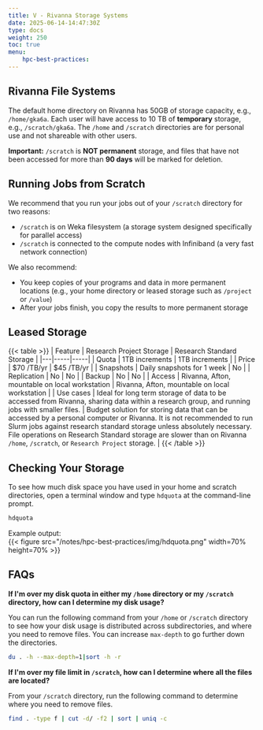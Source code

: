 ```yaml
---
title: V - Rivanna Storage Systems
date: 2025-06-14-14:47:30Z
type: docs 
weight: 250
toc: true
menu: 
    hpc-best-practices:
---
```


## Rivanna File Systems

The default home directory on Rivanna has 50GB of storage capacity, e.g., `/home/gka6a`. Each user will have access to 10 TB of __temporary__ storage, e.g., `/scratch/gka6a`. The `/home` and `/scratch` directories are for personal use and not shareable with other users.

__Important:__ `/scratch` is __NOT permanent__ storage, and files that have not been accessed for more than __90 days__ will be marked for deletion.

## Running Jobs from Scratch

We recommend that you run your jobs out of your `/scratch` directory for two reasons:
* `/scratch` is on Weka filesystem (a storage system designed specifically for parallel access)
* `/scratch` is connected to the compute nodes with Infiniband (a very fast network connection)

We also recommend:
* You keep copies of your programs and data in more permanent locations (e.g., your home directory or leased storage such as `/project` or `/value`)
* After your jobs finish, you copy the results to more permanent storage


## Leased Storage

{{< table >}}
| Feature | Research Project Storage | Research Standard Storage |
|---|-----|-----|
| Quota | 1TB increments | 1TB increments |
| Price | $70 /TB/yr | $45 /TB/yr |
| Snapshots | Daily snapshots for 1 week | No |
| Replication | No | No |
| Backup | No | No |
| Access | Rivanna, Afton, mountable on local workstation | Rivanna, Afton, mountable on local workstation |
| Use cases | Ideal for long term storage of data to be accessed from Rivanna, sharing data within a research group, and running jobs with smaller files. | Budget solution for storing data that can be accessed by a personal computer or Rivanna. It is not recommended to run Slurm jobs against research standard storage unless absolutely necessary. File operations on Research Standard storage are slower than on Rivanna `/home`, `/scratch`, or `Research Project` storage. |
{{< /table >}}


## Checking Your Storage

To see how much disk space you have used in your home and scratch directories, open a terminal window and type `hdquota` at the command-line prompt.

```bash
hdquota
```

Example output:  
{{< figure src="/notes/hpc-best-practices/img/hdquota.png" width=70% height=70% >}}

## FAQs

__If I'm over my disk quota in either my `/home` directory or my `/scratch` directory, how can I determine my disk usage?__

You can run the following command from your `/home` or `/scratch` directory to see how your disk usage is distributed across subdirectories, and where you need to remove files. You can increase `max-depth` to go further down the directories.

```bash
du . -h --max-depth=1|sort -h -r
```

__If I'm over my file limit in `/scratch`, how can I determine where all the files are located?__

From your `/scratch` directory, run the following command to determine where you need to remove files.

```bash
find . -type f | cut -d/ -f2 | sort | uniq -c
```

